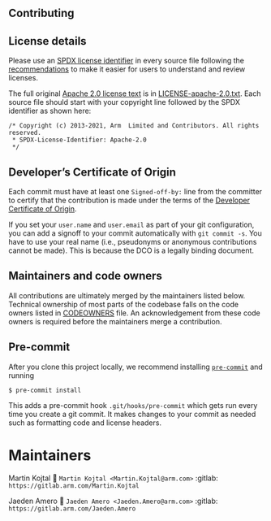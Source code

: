 ## Contributing

## License details

Please use an [SPDX license identifier](http://spdx.org/licenses/) in every
source file following the
[recommendations](https://spdx.dev/spdx-specification-21-web-version/#h.twlc0ztnng3b)
to make it easier for users to understand and review licenses.

The full original [Apache 2.0 license
text](http://www.apache.org/licenses/LICENSE-2.0) is in
[LICENSE-apache-2.0.txt](LICENSE-apache-2.0.txt). Each source file should start
with your copyright line followed by the SPDX identifier as shown here:

```
/* Copyright (c) 2013-2021, Arm  Limited and Contributors. All rights reserved.
 * SPDX-License-Identifier: Apache-2.0
 */
```

## Developer’s Certificate of Origin

Each commit must have at least one `Signed-off-by:` line from the committer to
certify that the contribution is made under the terms of the [Developer
Certificate of Origin](./DCO.txt).

If you set your `user.name` and `user.email` as part of your git configuration,
you can add a signoff to your commit automatically with `git commit -s`. You
have to use your real name (i.e., pseudonyms or anonymous contributions cannot
be made). This is because the DCO is a legally binding document.

## Maintainers and code owners

All contributions are ultimately merged by the maintainers listed below.
Technical ownership of most parts of the codebase falls on the code owners
listed in [CODEOWNERS](CODEOWNERS) file. An acknowledgement from these code
owners is required before the maintainers merge a contribution.

## Pre-commit

After you clone this project locally, we recommend installing [`pre-commit`](https://pre-commit.com/) and running

```
$ pre-commit install
```

This adds a pre-commit hook `.git/hooks/pre-commit` which gets run every time you create a git commit. It makes changes to your commit as needed such as formatting code and license headers.

Maintainers
===========

Martin Kojtal
    :email: `Martin Kojtal <Martin.Kojtal@arm.com>`
    :gitlab: `https://gitlab.arm.com/Martin.Kojtal`

Jaeden Amero
    :email: `Jaeden Amero <Jaeden.Amero@arm.com>`
    :gitlab: `https://gitlab.arm.com/Jaeden.Amero`
